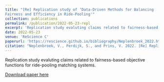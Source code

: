 ```yaml
---
title: "[Re] Replication study of ‘Data-Driven Methods for Balancing
Fairness and Efficiency in Ride-Pooling'"
collection: publications
permalink: /publication/2022-05-23-repl
excerpt: 'Replication study evaluting claims related to fairness-based objective functions for ride-pooling matching systems.'
date: 2022-05-23
venue: 'ReScience C'
paperurl: 'https://rescience.github.io/bibliography/Neplenbroek_2022.html'
citation: "Neplenbroek, V., Perdijk, S., and Prins, V. 2022. [Re] Replication study of ’Data-Driven Methods for Balancing Fairness and Efficiency in Ride-Pooling.’ <i>ReScience C 8</i>, 2, #29."
---
```

Replication study evaluting claims related to fairness-based objective functions for ride-pooling matching systems.

[Download paper here](http://veranep.github.io/files/paper_repl.pdf)
